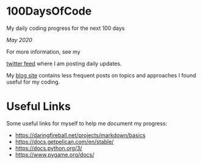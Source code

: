 # 100DaysOfCode
My daily coding progress for the next 100 days

*May 2020*

For more information, see my 

[twitter feed](https://twitter.com/simulatine) where I am posting daily updates.

My [blog site](https://simulatine.github.io/100DaysOfCode/) contains less
frequent posts on topics and approaches I found useful for my coding.

Useful Links
============

Some useful links for myself to help me document my progress:

- https://daringfireball.net/projects/markdown/basics
- https://docs.getpelican.com/en/stable/
- https://docs.python.org/3/
- https://www.pygame.org/docs/

